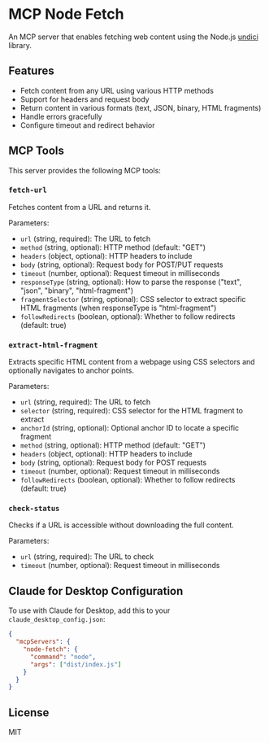 # MCP Node Fetch

An MCP server that enables fetching web content using the Node.js [undici](https://github.com/nodejs/undici) library.

## Features

- Fetch content from any URL using various HTTP methods
- Support for headers and request body
- Return content in various formats (text, JSON, binary, HTML fragments)
- Handle errors gracefully
- Configure timeout and redirect behavior

## MCP Tools

This server provides the following MCP tools:

### `fetch-url`

Fetches content from a URL and returns it.

Parameters:
- `url` (string, required): The URL to fetch
- `method` (string, optional): HTTP method (default: "GET")
- `headers` (object, optional): HTTP headers to include
- `body` (string, optional): Request body for POST/PUT requests
- `timeout` (number, optional): Request timeout in milliseconds
- `responseType` (string, optional): How to parse the response ("text", "json", "binary", "html-fragment")
- `fragmentSelector` (string, optional): CSS selector to extract specific HTML fragments (when responseType is "html-fragment")
- `followRedirects` (boolean, optional): Whether to follow redirects (default: true)

### `extract-html-fragment`

Extracts specific HTML content from a webpage using CSS selectors and optionally navigates to anchor points.

Parameters:
- `url` (string, required): The URL to fetch
- `selector` (string, required): CSS selector for the HTML fragment to extract
- `anchorId` (string, optional): Optional anchor ID to locate a specific fragment
- `method` (string, optional): HTTP method (default: "GET")
- `headers` (object, optional): HTTP headers to include
- `body` (string, optional): Request body for POST requests
- `timeout` (number, optional): Request timeout in milliseconds
- `followRedirects` (boolean, optional): Whether to follow redirects (default: true)

### `check-status`

Checks if a URL is accessible without downloading the full content.

Parameters:
- `url` (string, required): The URL to check
- `timeout` (number, optional): Request timeout in milliseconds


## Claude for Desktop Configuration

To use with Claude for Desktop, add this to your `claude_desktop_config.json`:

```json
{
  "mcpServers": {
    "node-fetch": {
      "command": "node",
      "args": ["dist/index.js"]
    }
  }
}
```

## License

MIT
